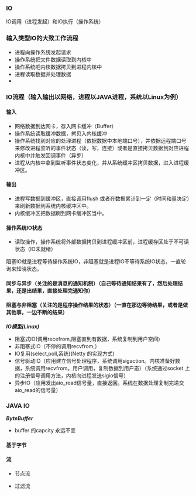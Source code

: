 ### IO

IO调用（进程发起）和IO执行（操作系统）

### 输入类型IO的大致工作流程

* 进程向操作系统发起请求
* 操作系统把文件数据读取到内核中
* 操作系统吧内核数据拷贝到进程内核中
* 进程读取数据并处理数据
* 

### IO流程（输入输出以网络，进程以JAVA进程，系统以Linux为例）

#### 输入

* 网络数据到达网卡，存入网卡缓冲（Buffer）
* 操作系统读取缓冲数据，拷贝入内核缓冲
* 操作系统找到对应的处理进程（依据数据中本地端口号），并依据远程端口号来修改进程监听的事件状态（读，写，连接）或者是直接拷贝数据到对应进程内核中并触发回调事件（异步）
* 进程从内核中拿到监听事件状态变化，并从系统缓冲区拷贝数据，进入进程缓冲区。

#### 输出

* 进程写数据到缓冲区，直接调用flush 或者在数据累计到一定（时间和量决定）来刷新数据到系统内核缓冲区中。
* 内核缓冲区把数据刷到网卡缓冲区当中。

#### 操作系统IO状态

* 读取操作，操作系统将外部数据拷贝到进程缓冲区前，进程缓存区处于不可读状态（IO未就绪）

阻塞IO就是进程等待操作系统IO，非阻塞就是进程IO不等待系统IO状态，一直轮询来知晓状态。

#### 同步与异步（关注的是消息的通知机制）（自己等待通知结果有了，然后处理结果，还是出结果，直接处理完通知你）

#### 阻塞与非阻塞（关注的是程序操作结果的状态）（一直在那边等待结果，或者是做其他事，一边不断的结果）

***IO模型(Linux)***

* 阻塞式IO(调用recefrom,阻塞直到有数据，系统复制到用户空间)
* 非阻塞式IO（不停的调用recvfrom,）
* IO复用(select,poll,系统)(Netty 的实现方式)
* 信号驱动IO（应用建立信号处理程序，系统调用sigaction。内核准备好数据，系统调用recvfrom。用户调用，复制数据到用户态）（系统通过socket 上的注册信号调用方法，内核向进程发送sigio信号）
* 异步IO（应用发出aio_read信号量，直接返回。系统在数据处理复制完递交aio_read的信号量）

### JAVA  IO

***ByteBuffer***

* buffer 的capcity 永远不变

####    基于字节

####    流

* 节点流

* 过滤流

  

